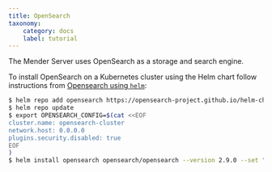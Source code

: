 ```yaml
---
title: OpenSearch
taxonomy:
    category: docs
    label: tutorial
---
```


The Mender Server uses OpenSearch as a storage and search engine.

To install OpenSearch on a Kubernetes cluster using the Helm chart follow instructions from [Opensearch using `helm`](https://opensearch.org/docs/2.4/install-and-configure/install-opensearch/helm/):

<!--AUTOVERSION: "helm install opensearch opensearch/opensearch --version %"/ignore -->
```bash
$ helm repo add opensearch https://opensearch-project.github.io/helm-charts/
$ helm repo update
$ export OPENSEARCH_CONFIG=$(cat <<EOF
cluster.name: opensearch-cluster
network.host: 0.0.0.0
plugins.security.disabled: true
EOF
)
$ helm install opensearch opensearch/opensearch --version 2.9.0 --set "config.opensearch\\.yml=$OPENSEARCH_CONFIG"
```
